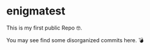 # enigmatest
This is my first public Repo :nerd_face:.

You may see find some disorganized commits here. :bomb:
